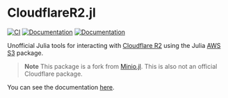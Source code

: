 # CloudflareR2.jl

[![CI](https://github.com/agucova/R2.jl/actions/workflows/CI.yml/badge.svg)](https://github.com/agucova/R2.jl/actions/workflows/CI.yml)
[![Documentation](https://img.shields.io/badge/docs-stable-blue.svg)](https://agucova.github.io/R2.jl/stable)
[![Documentation](https://img.shields.io/badge/docs-dev-blue.svg)](https://agucova.github.io/R2.jl/dev)

Unofficial Julia tools for interacting with [Cloudflare R2](https://www.cloudflare.com/products/r2/)
using the Julia [AWS S3](https://github.com/JuliaCloud/AWSS3.jl) package.

> **Note**
> This package is a fork from [Minio.jl](https://gitlab.com/ExpandingMan/Minio.jl).
> This is also not an official Cloudflare package.

You can see the documentation [here](https://agucova.github.io/R2.jl/stable).
